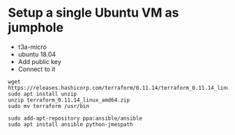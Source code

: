 # Setup a single Ubuntu VM as jumphole
* t3a-micro  
* ubuntu 18.04
* Add public key  
* Connect to it  

```
wget https://releases.hashicorp.com/terraform/0.11.14/terraform_0.11.14_linux_amd64.zip
sudo apt install unzip
unzip terraform_0.11.14_linux_amd64.zip
sudo mv terraform /usr/bin

sudo add-apt-repository ppa:ansible/ansible
sudo apt install ansible python-jmespath
```
